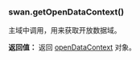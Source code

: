 ### swan.getOpenDataContext()

主域中调用，用来获取开放数据域。

**返回值：**
返回 [openDataContext](#openDataContext) 对象。